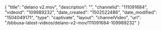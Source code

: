 {
    "title": "delano v2.mov",
    "description": "",
    "channelid": "111091684",
    "videoid": "109989232",
    "date_created": "1502522486",
    "date_modified": "1504049171",
    "type": "captivate",
    "layout": "channelVideo",
    "url": "\/bbbusa-latest-videos\/delano-v2-mov\/111091684-109989232"
}